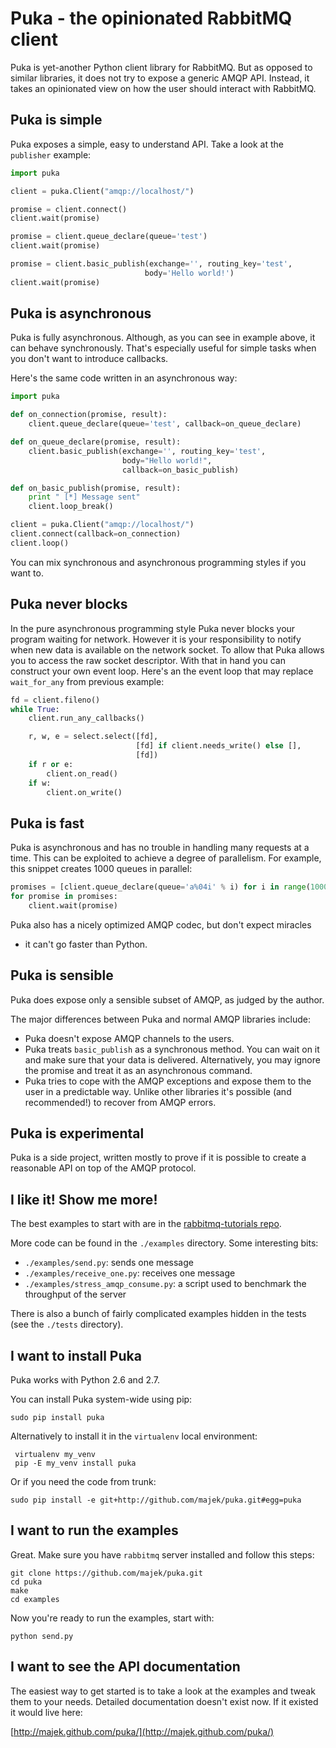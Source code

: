 Puka - the opinionated RabbitMQ client
======================================

Puka is yet-another Python client library for RabbitMQ. But as opposed
to similar libraries, it does not try to expose a generic AMQP
API. Instead, it takes an opinionated view on how the user should
interact with RabbitMQ.


Puka is simple
--------------

Puka exposes a simple, easy to understand API. Take a look at the
`publisher` example:
```python
import puka

client = puka.Client("amqp://localhost/")

promise = client.connect()
client.wait(promise)

promise = client.queue_declare(queue='test')
client.wait(promise)

promise = client.basic_publish(exchange='', routing_key='test',
                              body='Hello world!')
client.wait(promise)
```

Puka is asynchronous
--------------------

Puka is fully asynchronous. Although, as you can see in example
above, it can behave synchronously. That's especially useful for
simple tasks when you don't want to introduce callbacks.

Here's the same code written in an asynchronous way:
```python
import puka

def on_connection(promise, result):
    client.queue_declare(queue='test', callback=on_queue_declare)

def on_queue_declare(promise, result):
    client.basic_publish(exchange='', routing_key='test',
                         body="Hello world!",
                         callback=on_basic_publish)

def on_basic_publish(promise, result):
    print " [*] Message sent"
    client.loop_break()

client = puka.Client("amqp://localhost/")
client.connect(callback=on_connection)
client.loop()
```
You can mix synchronous and asynchronous programming styles if you want
to.


Puka never blocks
-----------------

In the pure asynchronous programming style Puka never blocks your
program waiting for network. However it is your responsibility to
notify when new data is available on the network socket. To allow that
Puka allows you to access the raw socket descriptor. With that in hand
you can construct your own event loop. Here's an the event loop that
may replace `wait_for_any` from previous example:
```python
fd = client.fileno()
while True:
    client.run_any_callbacks()

    r, w, e = select.select([fd],
                            [fd] if client.needs_write() else [],
                            [fd])
    if r or e:
        client.on_read()
    if w:
        client.on_write()
```

Puka is fast
------------

Puka is asynchronous and has no trouble in handling many requests at a
time. This can be exploited to achieve a degree of parallelism. For
example, this snippet creates 1000 queues in parallel:
```python
promises = [client.queue_declare(queue='a%04i' % i) for i in range(1000)]
for promise in promises:
    client.wait(promise)
```

Puka also has a nicely optimized AMQP codec, but don't expect miracles
- it can't go faster than Python.

Puka is sensible
----------------

Puka does expose only a sensible subset of AMQP, as judged by the author.

The major differences between Puka and normal AMQP libraries include:

  - Puka doesn't expose AMQP channels to the users.
  - Puka treats `basic_publish` as a synchronous method. You can wait
    on it and make sure that your data is delivered. Alternatively,
    you may ignore the promise and treat it as an asynchronous command.
  - Puka tries to cope with the AMQP exceptions and expose them
    to the user in a predictable way. Unlike other libraries it's
    possible (and recommended!) to recover from AMQP errors.


Puka is experimental
--------------------

Puka is a side project, written mostly to prove if it is possible to
create a reasonable API on top of the AMQP protocol.


I like it! Show me more!
------------------------

The best examples to start with are in the
[rabbitmq-tutorials repo](https://github.com/rabbitmq/rabbitmq-tutorials/tree/master/python-puka).

More code can be found in the `./examples` directory. Some
interesting bits:

  - `./examples/send.py`: sends one message
  - `./examples/receive_one.py`: receives one message
  - `./examples/stress_amqp_consume.py`: a script used to
    benchmark the throughput of the server


There is also a bunch of fairly complicated examples hidden in the
tests (see the `./tests` directory).


I want to install Puka
----------------------

Puka works with Python 2.6 and 2.7.

You can install Puka system-wide using pip:

    sudo pip install puka

Alternatively to install it in the `virtualenv` local environment:

     virtualenv my_venv
     pip -E my_venv install puka

Or if you need the code from trunk:

    sudo pip install -e git+http://github.com/majek/puka.git#egg=puka


I want to run the examples
--------------------------

Great. Make sure you have `rabbitmq` server installed and follow this
steps:

    git clone https://github.com/majek/puka.git
    cd puka
    make
    cd examples

Now you're ready to run the examples, start with:

    python send.py


I want to see the API documentation
-----------------------------------

The easiest way to get started is to take a look at the examples and
tweak them to your needs.  Detailed documentation doesn't exist
now. If it existed it would live here:

[http://majek.github.com/puka/](http://majek.github.com/puka/)
